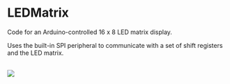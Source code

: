 # LEDMatrix

Code for an Arduino-controlled 16 x 8 LED matrix display.

Uses the built-in SPI peripheral to communicate with a set of shift registers and the LED matrix.

\
![](images/led1.JPG)
